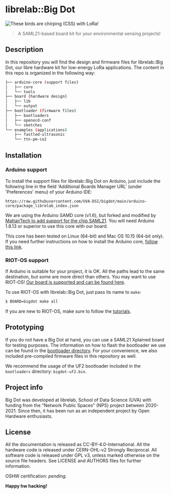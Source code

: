 # librelab::Big Dot

![These birds are chirping (CSS) with LoRa!](chirp.jpg)

> A SAML21-based board kit for your environmental sensing projects!

## Description

In this repository you will find the design and firmware files for librelab::Big Dot, our libre hardware kit for low-energy LoRa applications. The content in this repo is organized in the following way:

```bash
├── arduino-core (support files)
│   ├── core
│   └── tools
├── board (hardware design)
│   ├── lib
│   └── output
├── bootloader (firmware files)
│   ├── bootloaders
│   ├── openocd-conf
│   └── sketches
└── examples (applications)
    ├── fastled-ultrasonic
    └── ttn-pm-co2
```

## Installation

### Arduino support

To install the support files for librelab::Big Dot on Arduino, just include the following line in the field 'Additional Boards Manager URL' (under 'Preferences' menu) of your Arduino IDE:

```
https://raw.githubusercontent.com/UVA-DSI/bigdot/main/arduino-core/package_librelab_index.json
```

We are using the Arduino SAMD core (v1.6), but forked and modified by [MattairTech to add support for the chip SAML21](https://github.com/mattairtech/ArduinoCore-samd). You will need Arduino 1.8.13 or superior to use this core with our board.

This core has been tested on Linux (64-bit) and Mac OS 10.15 (64-bit only). If you need further instructions on how to install the Arduino core, [follow this link](https://www.arduino.cc/en/guide/cores).

### RIOT-OS support

If Arduino is suitable for your project, it is OK. All the paths lead to the same destination, but some are more direct than others. You may want to use RIOT-OS! [Our board is supported and can be found here](https://github.com/UVA-DSI/RIOT).

To use RIOT-OS with librelab::Big Dot, just pass its name to `make`:

```bash
$ BOARD=bigdot make all
```

If you are new to RIOT-OS, make sure to follow the [tutorials](https://github.com/RIOT-OS/Tutorials).

## Prototyping

If you do not have a Big Dot at hand, you can use a SAML21 Xplained board for testing purposes. The information on how to flash the bootloader we use can be found in the [bootloader directory](bootloader/README.md). For your convenience, we also included pre-compiled firmware files in this repository as well.

We recommend the usage of the UF2 bootloader included in the `bootloaders` directory: `bigdot-uf2.bin`.

## Project info

Big Dot was developed at librelab, School of Data Science (UVA) with funding from the "Network Public Spaces" (NPS) project between 2020-2021. Since then, it has been run as an independent project by Open Hardware enthusiasts.

## License

All the documentation is released as CC-BY-4.0-International.
All the hardware code is released under CERN-OHL-v2 Strongly Reciprocal.
All software code is released under GPL v3, unless marked otherwise on the source file headers. 
See LICENSE and AUTHORS files for further information.

OSHW certification: _pending_.

__Happy hw hacking!__
